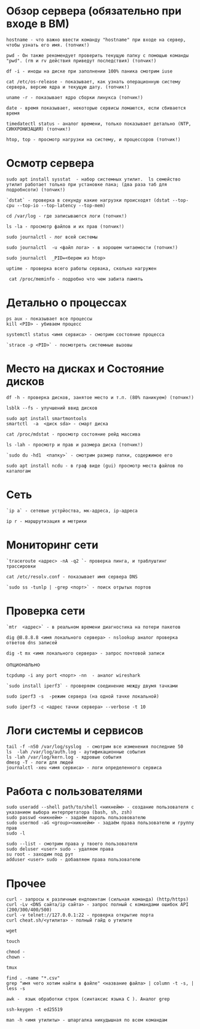 # Обзор сервера (обязательно при входе в ВМ)
```
hostname - что важно ввести команду "hostname" при входе на сервер, чтобы узнать его имя. (топчик!)
```

```
pwd - Он также рекомендует проверить текущую папку с помощью команды "pwd". (rm и rv действия приведут последствия) (топчик!)
```

```
df -i - иноды на диске при заполнении 100% паника смотрим iuse
```

```
cat /etc/os-release - показывает, как узнать операционную систему сервера, версию ядра и текущую дату. (топчик!)
```

```
uname -r - показывает ядро сборки линукса (топчик!)
```

```
date - время показывает, некоторые сервисы ломаются, если сбивается время
```

```
timedatectl status - аналог времени, только показывает детально (NTP, СИНХРОНИЗАЦИЯ) (топчик!)
```



```
htop, top - просмотр нагрузки на систему, и процессоров (топчик!)
```
# Осмотр сервера
```
sudo apt install sysstat  - набор системных утилит.  ls семейство утилит работает только при установке пака; (два раза таб для подробнсоти) (топчик!)
```

```
`dstat` - проверка в секунду какие нагрузки происходят (dstat --top-cpu --top-io --top-latency --top-mem)
```

```
cd /var/log - где записываются логи (топчик!)
```

```
ls -la - просмотр файлов и их прав (топчик!)
```

```
sudo journalctl - лог всей системы 
```

```
sudo journalctl  -u <файл лога> - в хорошем читаемости (топчик!)
```

```
sudo journalctl  _PID=<берем из htop>
```

```
uptime - проверка всего работы сервака, сколько нагружен
```

```
 cat /proc/meminfo - подробно что чем забита память
```
# Детально о процессах

```
ps aux - показывает все процессы
kill <PID> - убиваем процесс
```

```
systemctl status <имя сервиса> - смотрим состояние процесса
```

```
`strace -p <PID>` - посмотреть системные вызовы
```
# Место на дисках и Состояние дисков
```
df -h - проверка дисков, занятое место и т.п. (80% паникуем) (топчик!)
```

```
lsblk --fs - улучшений ввид дисков 
```

```
sudo apt install smartmontools
smartctl  -a  <диск sda> - смарт диска
```

```
cat /proc/mdstat - просмотр состояние рейд массива
```

```
ls -lah - просмотр и прав и размера диска (топчик!)
```

```
`sudo du -hd1  <папку>` - смотрим размер папки, содержимое его
```

```
sudo apt install ncdu - в граф виде (gui) просмотр места файлов по каталогам
```


# Сеть
```
`ip a` - сетевые устрйоства, мк-адреса, ip-адреса
```

```
ip r - маршрутизация и метрики
```
# Мониторинг сети
```
`traceroute <адрес> -nA -q2 `- проверка пинга, и траблуштинг трассировки 
```

```
cat /etc/resolv.conf - показывает имя сервера DNS 
```

```
`sudo ss -tunlp | -grep <порт>` - поиск отрытых портов
```
# Проверка сети
```
`mtr  <адрес>` - в реальном времени диагностика на потери пакетов
```

```
dig @8.8.8.8 <имя локального сервера> - nslookup аналог проверка ответов dns записей
```

```
dig -t mx <имя локального сервера> - запрос почтовой записи
```
опционально
```
tcpdump -i any port <порт> -nn  - аналог wireshark
```

```
`sudo install iperf3` - проверяем соединение между двумя тачками
```

```
sudo iperf3 -s  -режим сервера (на одной тачке локальной)
```

```
sudo iperf3 -c <адрес тачки сервера> --verbose -t 10
```


# Логи системы и сервисов

```
tail -f -n50 /var/log/syslog  - смотрим все изменения последние 50
ls  -lah /var/log/auth.log - аутификационные события
ls -lah /var/log/kern.log - ядровые события
dmesg -T - логи для людей
journalctl -xeu <имя сервиса> - логи определенного сервиса
```

# Работа с пользователями

```
sudo useradd --shell path/to/shell <никнейм> - создание пользователя с указанием выбора интерпретатора (bash, sh, zsh)
sudo passwd <никнейм> - задаём пароль пользовователю
sudo usermod -aG <group><никнейм> - задаём права пользователю и группу прав
sudo -l
```

```
sudo --list - смотрим права у твоего пользователя
sudo deluser <user> sudo - удаляем права
su root - заходим под рут
adduser <user> sudo - добавляем права пользователю
```
# Прочее

```
curl - запросы к различным ендпоинтам (сильная команда) (http/https)
curl -Lv <DNS сайта/ip сайта> - запрос полный с командами ошибок API (200/300/400/500)
curl -v telnet://127.0.0.1:22 - проверка открытие порта
curl cheat.sh/<утилита> - полный гайд о утилите
```

```
wget
```

```
touch
```

```
chmod -
chown -
```

```
tmux
```

```
find . -name "*.csv"
grep "имя чего хотим найти в файле" <название файла> | column -t -s, | less -s
```


```
awk -  язык обработки строк (синтаксис языка С ). Аналог grep
```

```
ssh-keygen -t ed25519
```

```
man -h <имя утилиты> - шпаргалка никудышная по всем командам
```